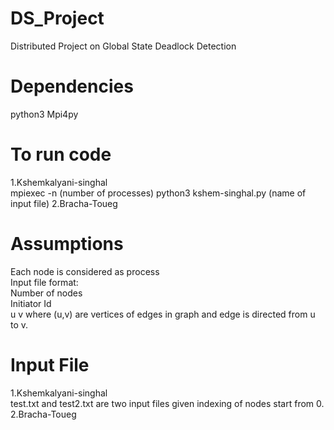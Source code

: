 # DS_Project
Distributed Project on Global State Deadlock Detection
# Dependencies
python3
Mpi4py

# To run code 
1.Kshemkalyani-singhal<br>
mpiexec -n (number of processes) python3 kshem-singhal.py (name of input file)
2.Bracha-Toueg


# Assumptions
Each node is considered as process<br>
Input file format:<br>
Number of nodes<br>
Initiator Id<br>
u v where (u,v) are vertices of edges in graph and edge is directed from u to v.<br>

# Input File
1.Kshemkalyani-singhal<br>
test.txt and test2.txt are two input files given indexing of nodes start from 0.<br>
2.Bracha-Toueg<br>


